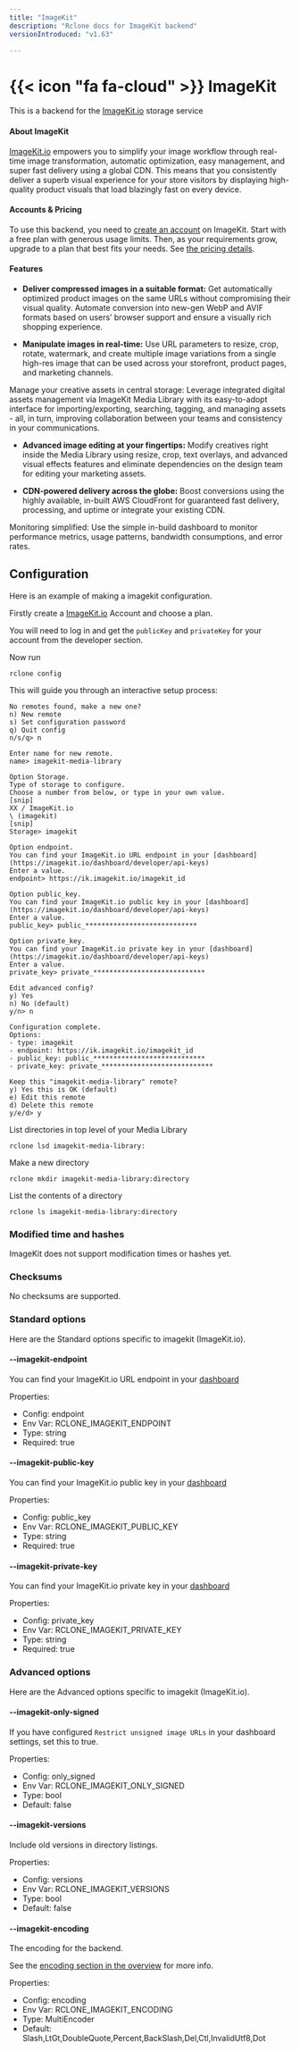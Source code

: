 ```yaml
---
title: "ImageKit"
description: "Rclone docs for ImageKit backend"
versionIntroduced: "v1.63"

---
```

# {{< icon "fa fa-cloud" >}} ImageKit
This is a backend for the [ImageKit.io](https://imagekit.io/) storage service

#### About ImageKit

[ImageKit.io](https://imagekit.io/) empowers you to simplify your image workflow through real-time image transformation, automatic optimization, easy management, and super fast delivery using a global CDN. This means that you consistently deliver a superb visual experience for your store visitors by displaying high-quality product visuals that load blazingly fast on every device.

#### Accounts & Pricing

To use this backend, you need to [create an account](https://imagekit.io/registration/) on ImageKit. Start with a free plan with generous usage limits. Then, as your requirements grow, upgrade to a plan that best fits your needs. See [the pricing details](https://imagekit.io/plans).

#### Features

-  **Deliver compressed images in a suitable format:** Get automatically optimized product images on the same URLs without compromising their visual quality. Automate conversion into new-gen WebP and AVIF formats based on users’ browser support and ensure a visually rich shopping experience.

-  **Manipulate images in real-time:** Use URL parameters to resize, crop, rotate, watermark, and create multiple image variations from a single high-res image that can be used across your storefront, product pages, and marketing channels.

Manage your creative assets in central storage: Leverage integrated digital assets management via ImageKit Media Library with its easy-to-adopt interface for importing/exporting, searching, tagging, and managing assets - all, in turn, improving collaboration between your teams and consistency in your communications.

-  **Advanced image editing at your fingertips:** Modify creatives right inside the Media Library using resize, crop, text overlays, and advanced visual effects features and eliminate dependencies on the design team for editing your marketing assets.

-  **CDN-powered delivery across the globe:** Boost conversions using the highly available, in-built AWS CloudFront for guaranteed fast delivery, processing, and uptime or integrate your existing CDN.

Monitoring simplified: Use the simple in-build dashboard to monitor performance metrics, usage patterns, bandwidth consumptions, and error rates.

## Configuration

Here is an example of making a imagekit configuration.

Firstly create a [ImageKit.io](https://imagekit.io/) Account and choose a plan.

You will need to log in and get the `publicKey` and `privateKey` for your account from the developer section.

Now run
```
rclone config
```

This will guide you through an interactive setup process:

```
No remotes found, make a new one?
n) New remote
s) Set configuration password
q) Quit config
n/s/q> n

Enter name for new remote.
name> imagekit-media-library

Option Storage.
Type of storage to configure.
Choose a number from below, or type in your own value.
[snip]
XX / ImageKit.io
\ (imagekit)
[snip]
Storage> imagekit
  
Option endpoint.
You can find your ImageKit.io URL endpoint in your [dashboard](https://imagekit.io/dashboard/developer/api-keys)
Enter a value.
endpoint> https://ik.imagekit.io/imagekit_id  

Option public_key.
You can find your ImageKit.io public key in your [dashboard](https://imagekit.io/dashboard/developer/api-keys)
Enter a value.
public_key> public_****************************

Option private_key.
You can find your ImageKit.io private key in your [dashboard](https://imagekit.io/dashboard/developer/api-keys)
Enter a value.
private_key> private_****************************

Edit advanced config?
y) Yes
n) No (default)
y/n> n

Configuration complete.
Options:
- type: imagekit
- endpoint: https://ik.imagekit.io/imagekit_id
- public_key: public_****************************
- private_key: private_****************************

Keep this "imagekit-media-library" remote?
y) Yes this is OK (default)
e) Edit this remote
d) Delete this remote
y/e/d> y
```
List directories in top level of your Media Library
```
rclone lsd imagekit-media-library:
```
Make a new directory
```
rclone mkdir imagekit-media-library:directory
```
List the contents of a directory
```
rclone ls imagekit-media-library:directory
```

###   Modified time and hashes

ImageKit does not support modification times or hashes yet.

### Checksums

No checksums are supported.


### Standard options

Here are the Standard options specific to imagekit (ImageKit.io).

#### --imagekit-endpoint

You can find your ImageKit.io URL endpoint in your [dashboard](https://imagekit.io/dashboard/developer/api-keys)

Properties:

- Config:      endpoint
- Env Var:     RCLONE_IMAGEKIT_ENDPOINT
- Type:        string
- Required:    true

#### --imagekit-public-key

You can find your ImageKit.io public key in your [dashboard](https://imagekit.io/dashboard/developer/api-keys)

Properties:

- Config:      public_key
- Env Var:     RCLONE_IMAGEKIT_PUBLIC_KEY
- Type:        string
- Required:    true

#### --imagekit-private-key

You can find your ImageKit.io private key in your [dashboard](https://imagekit.io/dashboard/developer/api-keys)

Properties:

- Config:      private_key
- Env Var:     RCLONE_IMAGEKIT_PRIVATE_KEY
- Type:        string
- Required:    true

### Advanced options

Here are the Advanced options specific to imagekit (ImageKit.io).

#### --imagekit-only-signed

If you have configured `Restrict unsigned image URLs` in your dashboard settings, set this to true.

Properties:

- Config:      only_signed
- Env Var:     RCLONE_IMAGEKIT_ONLY_SIGNED
- Type:        bool
- Default:     false

#### --imagekit-versions

Include old versions in directory listings.

Properties:

- Config:      versions
- Env Var:     RCLONE_IMAGEKIT_VERSIONS
- Type:        bool
- Default:     false

#### --imagekit-encoding

The encoding for the backend.

See the [encoding section in the overview](/overview/#encoding) for more info.

Properties:

- Config:      encoding
- Env Var:     RCLONE_IMAGEKIT_ENCODING
- Type:        MultiEncoder
- Default:     Slash,LtGt,DoubleQuote,Percent,BackSlash,Del,Ctl,InvalidUtf8,Dot